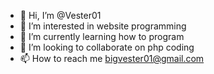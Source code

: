 - 👋 Hi, I’m @Vester01
- 👀 I’m interested in website programming 
- 🌱 I’m currently learning how to program 
- 💞️ I’m looking to collaborate on php coding 
- 📫 How to reach me bigvester01@gmail.com

<!---
Vester01/Vester01 is a ✨ special ✨ repository because its `README.md` (this file) appears on your GitHub profile.
You can click the Preview link to take a look at your changes.
--->
